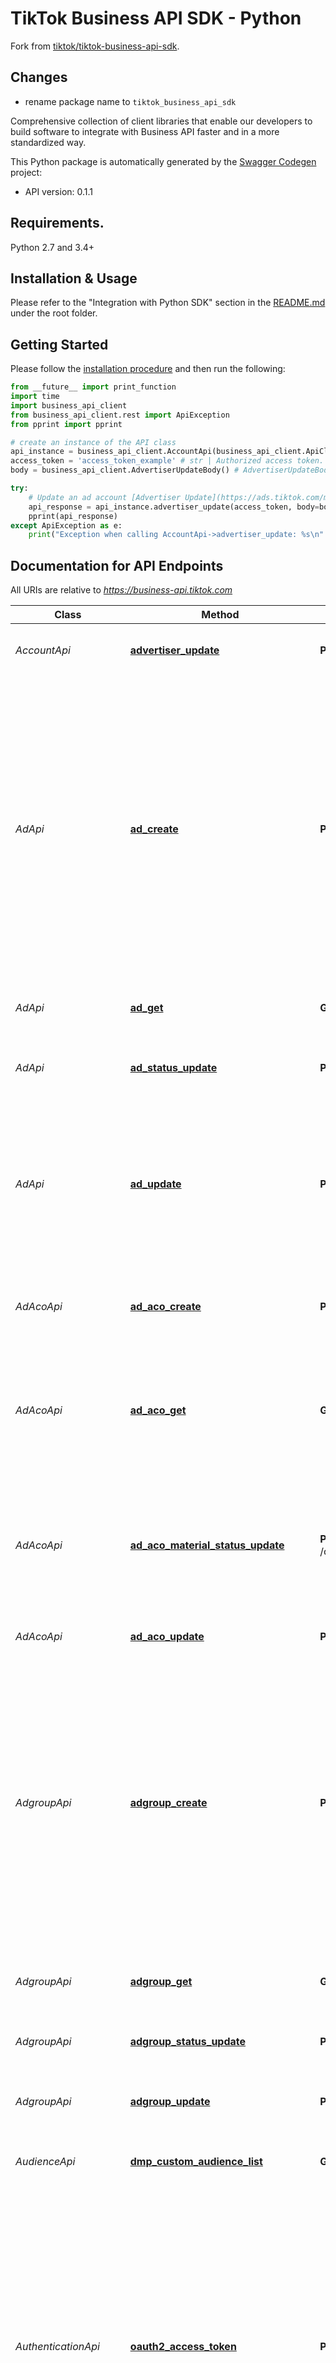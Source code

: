 # TikTok Business API SDK - Python

Fork from [tiktok/tiktok-business-api-sdk](https://github.com/tiktok/tiktok-business-api-sdk/tree/main/python_sdk).

## Changes

* rename package name to `tiktok_business_api_sdk`

Comprehensive collection of client libraries that enable our developers to build software to integrate with Business API faster and in a more standardized way.

This Python package is automatically generated by the [Swagger Codegen](https://github.com/swagger-api/swagger-codegen) project:

- API version: 0.1.1

## Requirements.

Python 2.7 and 3.4+

## Installation & Usage

Please refer to the "Integration with Python SDK" section in the [README.md](https://github.com/tiktok/tiktok-business-api-sdk/blob/main/README.md) under the root folder.

## Getting Started

Please follow the [installation procedure](#installation--usage) and then run the following:

```python
from __future__ import print_function
import time
import business_api_client
from business_api_client.rest import ApiException
from pprint import pprint

# create an instance of the API class
api_instance = business_api_client.AccountApi(business_api_client.ApiClient(configuration))
access_token = 'access_token_example' # str | Authorized access token. For details, see [Authentication](https://ads.tiktok.com/marketing_api/docs?id=1738373164380162).
body = business_api_client.AdvertiserUpdateBody() # AdvertiserUpdateBody | Advertiser update body parameters (optional)

try:
    # Update an ad account [Advertiser Update](https://ads.tiktok.com/marketing_api/docs?id=1739939050770434)
    api_response = api_instance.advertiser_update(access_token, body=body)
    pprint(api_response)
except ApiException as e:
    print("Exception when calling AccountApi->advertiser_update: %s\n" % e)
```

## Documentation for API Endpoints

All URIs are relative to *https://business-api.tiktok.com*

Class | Method | HTTP request | Description
------------ | ------------- | ------------- | -------------
*AccountApi* | [**advertiser_update**](docs/AccountApi.md#advertiser_update) | **POST** /open_api/v1.3/advertiser/update/ | Update an ad account [Advertiser Update](https://ads.tiktok.com/marketing_api/docs?id&#x3D;1739939050770434)
*AdApi* | [**ad_create**](docs/AdApi.md#ad_create) | **POST** /open_api/v1.3/ad/create/ | Upload your ad creatives (pictures, videos, texts, call-to-action) and create an ad. For different placements, the creative formats and requirements are different. Upload your ad creatives according to the placement requirements. Each ad group can have up to 20 ads. See here to learn about how to create ads. [Ad create](https://ads.tiktok.com/marketing_api/docs?id&#x3D;1739953377508354)
*AdApi* | [**ad_get**](docs/AdApi.md#ad_get) | **GET** /open_api/v1.3/ad/get/ | Get the data of regular ads and ACO ads. [Ad get](https://ads.tiktok.com/marketing_api/docs?id&#x3D;1735735588640770)
*AdApi* | [**ad_status_update**](docs/AdApi.md#ad_status_update) | **POST** /open_api/v1.3/ad/status/update/ | To enable, disable or delete an ad or ads [Ad status update](https://ads.tiktok.com/marketing_api/docs?id&#x3D;1739953422970882)
*AdApi* | [**ad_update**](docs/AdApi.md#ad_update) | **POST** /open_api/v1.3/ad/update/ | Modify your custom ad creatives such as call-to-action, ad name, text image and video material. To update ACO ads, use the /ad/aco/update/ endpoint. [Ad update](https://ads.tiktok.com/marketing_api/docs?id&#x3D;1739953422970882)
*AdAcoApi* | [**ad_aco_create**](docs/AdAcoApi.md#ad_aco_create) | **POST** /open_api/v1.3/ad/aco/create/ | Create an ACO ad by uploading necessary ad creatives to the library. [Ad Aco Create](https://ads.tiktok.com/marketing_api/docs?id&#x3D;1739473063234626)
*AdAcoApi* | [**ad_aco_get**](docs/AdAcoApi.md#ad_aco_get) | **GET** /open_api/v1.3/ad/aco/get/ | Get creative materials for an ACO ad, including call-to-actions, texts, ad names, images, or video materials. [Ad Aco Get](https://ads.tiktok.com/marketing_api/docs?id&#x3D;1739473020978177)
*AdAcoApi* | [**ad_aco_material_status_update**](docs/AdAcoApi.md#ad_aco_material_status_update) | **POST** /open_api/v1.3/ad/aco/material_status/update/ | Update the status of creative materials for an ACO ad, including ad texts, images, and video materials [Update materials](https://ads.tiktok.com/marketing_api/docs?id&#x3D;1739506701165570)
*AdAcoApi* | [**ad_aco_update**](docs/AdAcoApi.md#ad_aco_update) | **POST** /open_api/v1.3/ad/aco/update/ | Modify ACO ad creatives. [Update ACO](https://ads.tiktok.com/marketing_api/docs?id&#x3D;1739473077112833)
*AdgroupApi* | [**adgroup_create**](docs/AdgroupApi.md#adgroup_create) | **POST** /open_api/v1.3/adgroup/create/ | Create an ad group. At the ad group level, you can configure placement, audience settings (see Ad Targeting), budget, schedules, as well as bidding and optimization options for ads. To learn about the procedure and the essential data fields to create an ad group, see Create an Ad Group. [Ad Update](https://ads.tiktok.com/marketing_api/docs?id&#x3D;1739499616346114)
*AdgroupApi* | [**adgroup_get**](docs/AdgroupApi.md#adgroup_get) | **GET** /open_api/v1.3/adgroup/get/ | Obtain detailed information of an ad group or ad groups. [Adgroup get](https://ads.tiktok.com/marketing_api/docs?id&#x3D;1739314558673922)
*AdgroupApi* | [**adgroup_status_update**](docs/AdgroupApi.md#adgroup_status_update) | **POST** /open_api/v1.3/adgroup/status/update/ | Enable, disable or delete an ad group. [Adgroup status update](https://ads.tiktok.com/marketing_api/docs?id&#x3D;1739591716326402)
*AdgroupApi* | [**adgroup_update**](docs/AdgroupApi.md#adgroup_update) | **POST** /open_api/v1.3/adgroup/update/ | Obtain detailed information of an ad group or ad groups. [Adgroup update](https://ads.tiktok.com/marketing_api/docs?id&#x3D;1739586761631745)
*AudienceApi* | [**dmp_custom_audience_list**](docs/AudienceApi.md#dmp_custom_audience_list) | **GET** /open_api/v1.3/dmp/custom_audience/list/ | Get all audiences [DMP cusom audience list](https://ads.tiktok.com/marketing_api/docs?id&#x3D;1739940506015746)
*AuthenticationApi* | [**oauth2_access_token**](docs/AuthenticationApi.md#oauth2_access_token) | **POST** /open_api/v1.3/oauth2/access_token/ | Get access_token and refresh_token by auth_code. The creator access token is valid for 24 hours and the refresh token is valid for one year. Within one year you will need to refresh the access token with the refresh token on a daily basis. After one year you will need to ask the creator to reauthorize. [Oauth2 Access Token](https://ads.tiktok.com/marketing_api/docs?id&#x3D;1739965703387137)
*AuthenticationApi* | [**oauth2_advertiser_get**](docs/AuthenticationApi.md#oauth2_advertiser_get) | **GET** /open_api/v1.3/oauth2/advertiser/get/ | Obtain a list of advertiser accounts that authorized an app. [Advertiser Get](https://ads.tiktok.com/marketing_api/docs?id&#x3D;1738455508553729)
*BCApi* | [**bc_advertiser_create**](docs/BCApi.md#bc_advertiser_create) | **POST** /open_api/v1.3/bc/advertiser/create/ | Create an ad account [BC advertiser create](https://ads.tiktok.com/marketing_api/docs?id&#x3D;1739939020318721)
*BCApi* | [**bc_asset_get**](docs/BCApi.md#bc_asset_get) | **GET** /open_api/v1.3/bc/asset/get/ | Get assets [BC asset get](https://ads.tiktok.com/marketing_api/docs?id&#x3D;1739432717798401)
*BCApi* | [**bc_get**](docs/BCApi.md#bc_get) | **GET** /open_api/v1.3/bc/get/ | Get Business Centers [BC get](https://ads.tiktok.com/marketing_api/docs?id&#x3D;1737115687501826)
*BCApi* | [**bc_image_upload**](docs/BCApi.md#bc_image_upload) | **POST** /open_api/v1.3/bc/image/upload/ | Upload a business certificate [BC image upload](https://ads.tiktok.com/marketing_api/docs?id&#x3D;1739938996913218)
*BcPaymentApi* | [**advertiser_balance_get**](docs/BcPaymentApi.md#advertiser_balance_get) | **GET** /open_api/v1.3/advertiser/balance/get/ | Obtain the balance of ad accounts in the Business Center. This function only returns the ad accounts that the Business Center has administrator permissions over. [Advertiser balance get](https://ads.tiktok.com/marketing_api/docs?id&#x3D;1739939106470913)
*BcPaymentApi* | [**advertiser_transaction_get**](docs/BcPaymentApi.md#advertiser_transaction_get) | **GET** /open_api/v1.3/advertiser/transaction/get/ | Get the transaction records of ad accounts in the Business Center. This function only returns the transaction records of ad accounts that the Business Center has administrator rights over. [Advertiser transaction Get](https://ads.tiktok.com/marketing_api/docs?id&#x3D;1739939116353538)
*BcPaymentApi* | [**bc_balance_get**](docs/BcPaymentApi.md#bc_balance_get) | **GET** /open_api/v1.3/bc/balance/get/ | Obtain the balance of a Business Center. [Balance get](https://ads.tiktok.com/marketing_api/docs?id&#x3D;1739939128198145)
*BcPaymentApi* | [**bc_transaction_get**](docs/BcPaymentApi.md#bc_transaction_get) | **GET** /open_api/v1.3/bc/transaction/get/ | Get the transaction records of your Business Centers. [Transaction get](https://ads.tiktok.com/marketing_api/docs?id&#x3D;1739939140408322)
*BcPaymentApi* | [**bc_transfer**](docs/BcPaymentApi.md#bc_transfer) | **POST** /open_api/v1.3/bc/transfer/ | Recharge money to or deduct money from an ad account in a Business Center. [BC transfer](https://ads.tiktok.com/marketing_api/docs?id&#x3D;1739939095321601)
*CampaignCreationApi* | [**campaign_create**](docs/CampaignCreationApi.md#campaign_create) | **POST** /open_api/v1.3/campaign/create/ | To create a campaign. To advertise on TikTok Ads, you need to create a campaign and set the Advertising objectives and budget. A regular campaign can contain one or more ad groups. [Campaign Create](https://ads.tiktok.com/marketing_api/docs?id&#x3D;1739318962329602)
*CampaignCreationApi* | [**campaign_get**](docs/CampaignCreationApi.md#campaign_get) | **GET** /open_api/v1.3/campaign/get/ | Get all campaigns for an ad account. Optionally, you can use filters in your request to return only certain campaigns. [Campaign get](https://ads.tiktok.com/marketing_api/docs?id&#x3D;1739315828649986)
*CampaignCreationApi* | [**campaign_status_update**](docs/CampaignCreationApi.md#campaign_status_update) | **POST** /open_api/v1.3/campaign/status/update/ | Enable, disable or delete a campaign. [Campaign status update](https://ads.tiktok.com/marketing_api/docs?id&#x3D;1739320994354178)
*CampaignCreationApi* | [**campaign_update**](docs/CampaignCreationApi.md#campaign_update) | **POST** /open_api/v1.3/campaign/update/ | To modify a campaign after it has been created. Information like campaign name, budget, and budget type can be updated. [Campaign Update](https://ads.tiktok.com/marketing_api/docs?id&#x3D;1739320422086657)
*CreativeAssetApi* | [**creative_portfolio_create**](docs/CreativeAssetApi.md#creative_portfolio_create) | **POST** /open_api/v1.3/creative/portfolio/create/ | Create a portfolio [Portfolio create](https://ads.tiktok.com/marketing_api/docs?id&#x3D;1739091950439426)
*EventCallbackApi* | [**pixel_batch**](docs/EventCallbackApi.md#pixel_batch) | **POST** /open_api/v1.3/pixel/batch/ | Pixel Track server-to-server batch api
*EventCallbackApi* | [**pixel_track**](docs/EventCallbackApi.md#pixel_track) | **POST** /open_api/v1.3/pixel/track/ | Pixel Track server-to-server api
*FileApi* | [**ad_image_info**](docs/FileApi.md#ad_image_info) | **GET** /open_api/v1.3/file/image/ad/info/ | The function is used to obtain the information of images from the Asset Library. [File image info](https://ads.tiktok.com/marketing_api/docs?id&#x3D;1740051721711618)
*FileApi* | [**ad_image_upload**](docs/FileApi.md#ad_image_upload) | **POST** /open_api/v1.3/file/image/ad/upload/ | The function is used to  to upload pictures to the Asset Library and use the obtained image ID for creating ads. [File image Upload](https://ads.tiktok.com/marketing_api/docs?id&#x3D;1739067433456642)
*FileApi* | [**ad_video_info**](docs/FileApi.md#ad_video_info) | **GET** /open_api/v1.3/file/video/ad/info/ | The function is used to get the information about a list of videos [File Video Ad Info](https://ads.tiktok.com/marketing_api/docs?id&#x3D;1740050161973250) from the Asset Library.
*FileApi* | [**ad_video_search**](docs/FileApi.md#ad_video_search) | **GET** /open_api/v1.3/file/video/ad/search/ | The function is used to to search for video creatives in the Asset Library of an ad account. [File Video Search](to search for video creatives in the Asset Library of an ad account.) Library.
*FileApi* | [**ad_video_upload**](docs/FileApi.md#ad_video_upload) | **POST** /open_api/v1.3/file/video/ad/upload/ | The function is used to upload a video to the Asset Library and use the obtained video ID for creating ads. [File Video Upload](https://ads.tiktok.com/marketing_api/docs?id&#x3D;1737587322856449)
*IdentityApi* | [**identity_create**](docs/IdentityApi.md#identity_create) | **POST** /open_api/v1.3/identity/create/ | Create a customized user identity. [Identity Create](https://ads.tiktok.com/marketing_api/docs?rid&#x3D;uraumvplog&amp;id&#x3D;1740654203526146)
*IdentityApi* | [**identity_get**](docs/IdentityApi.md#identity_get) | **GET** /open_api/v1.3/identity/get/ | Get a list of identities under an ad account. You can filter results by identity type. [Identity Get](https://ads.tiktok.com/marketing_api/docs?rid&#x3D;uraumvplog&amp;id&#x3D;1740218420781057)
*IdentityApi* | [**identity_video_info**](docs/IdentityApi.md#identity_video_info) | **GET** /open_api/v1.3/identity/video/info/ | Get the information about a TikTok post that you own, if your identity is AUTH_CODE, TT_USER or BC_AUTH_TT. [Identity Video Info](https://ads.tiktok.com/marketing_api/docs?id&#x3D;1738958351620097)
*MeasurementApi* | [**app_list**](docs/MeasurementApi.md#app_list) | **GET** /open_api/v1.3/app/list/ | Get the app list [App list](https://ads.tiktok.com/marketing_api/docs?id&#x3D;1740859313270786)
*MeasurementApi* | [**app_optimization_event**](docs/MeasurementApi.md#app_optimization_event) | **GET** /open_api/v1.3/app/optimization_event/ | Get App Events [App events](https://ads.tiktok.com/marketing_api/docs?id&#x3D;1740859338750977)
*RecommendToolApi* | [**tool_targeting_category_recommend**](docs/RecommendToolApi.md#tool_targeting_category_recommend) | **POST** /open_api/v1.3/tool/targeting_category/recommend/ | Get recommended interest and action categories [Tool targeting category](https://ads.tiktok.com/marketing_api/docs?id&#x3D;1736275204260866)
*ReportingApi* | [**report_integrated_get**](docs/ReportingApi.md#report_integrated_get) | **GET** /open_api/v1.3/report/integrated/get/ | Create a synchronous report task.  This endpoint can currently return the reporting data of up to 10,000 advertisements. If your number of advertisements exceeds 10,000, please use campaign_ids / adgroup_ids / ad_ids as a filter to obtain the reporting data of all advertisements in batches. Additionally, with CHUNK mode on, up to 20,000 advertisements can be returned. If you use campaign_ids / adgroup_ids / ad_ids as a filter, you can pass in up to 100 IDs at a time. [Reporting Get](https://ads.tiktok.com/marketing_api/docs?id&#x3D;1740302848100353)
*ToolApi* | [**tool_action_category**](docs/ToolApi.md#tool_action_category) | **GET** /open_api/v1.3/tool/action_category/ | Get action categories [Tool action](https://ads.tiktok.com/marketing_api/docs?id&#x3D;1737166752522241)
*ToolApi* | [**tool_carrier**](docs/ToolApi.md#tool_carrier) | **GET** /open_api/v1.3/tool/carrier/ | Get carriers [Tool carrier](https://ads.tiktok.com/marketing_api/docs?id&#x3D;1737168013095938)
*ToolApi* | [**tool_device_model**](docs/ToolApi.md#tool_device_model) | **GET** /open_api/v1.3/tool/device_model/ | Get device models [Tool device model](https://ads.tiktok.com/marketing_api/docs?id&#x3D;1737172880570369)
*ToolApi* | [**tool_interest_category**](docs/ToolApi.md#tool_interest_category) | **GET** /open_api/v1.3/tool/interest_category/ | Get interest categories [Tool Interest category](https://ads.tiktok.com/marketing_api/docs?id&#x3D;1737174348712961)
*ToolApi* | [**tool_interest_keyword_recommend**](docs/ToolApi.md#tool_interest_keyword_recommend) | **GET** /open_api/v1.3/tool/interest_keyword/recommend/ | Get interest keywords [Tool kyword recommend](https://ads.tiktok.com/marketing_api/docs?id&#x3D;1737180852720642)
*ToolApi* | [**tool_language**](docs/ToolApi.md#tool_language) | **GET** /open_api/v1.3/tool/language/ | Get languages [Tool Language](https://ads.tiktok.com/marketing_api/docs?id&#x3D;1737188554152962)
*ToolApi* | [**tool_region**](docs/ToolApi.md#tool_region) | **GET** /open_api/v1.3/tool/region/ | Get available locations [Tool Region](https://ads.tiktok.com/marketing_api/docs?id&#x3D;1737189539571713)

## Documentation For Models

 - [AdAcoBody](docs/AdAcoBody.md)
 - [AdAcoBodyAvatarIcon](docs/AdAcoBodyAvatarIcon.md)
 - [AdAcoBodyAvatarIconList](docs/AdAcoBodyAvatarIconList.md)
 - [AdAcoBodyCallToActionList](docs/AdAcoBodyCallToActionList.md)
 - [AdAcoBodyCardList](docs/AdAcoBodyCardList.md)
 - [AdAcoBodyCommonMaterial](docs/AdAcoBodyCommonMaterial.md)
 - [AdAcoBodyCommonMaterialTrackingInfo](docs/AdAcoBodyCommonMaterialTrackingInfo.md)
 - [AdAcoBodyDeeplinkList](docs/AdAcoBodyDeeplinkList.md)
 - [AdAcoBodyDisplayNameList](docs/AdAcoBodyDisplayNameList.md)
 - [AdAcoBodyLandingPageUrls](docs/AdAcoBodyLandingPageUrls.md)
 - [AdAcoBodyMediaInfo](docs/AdAcoBodyMediaInfo.md)
 - [AdAcoBodyMediaInfoImageInfo](docs/AdAcoBodyMediaInfoImageInfo.md)
 - [AdAcoBodyMediaInfoList](docs/AdAcoBodyMediaInfoList.md)
 - [AdAcoBodyMediaInfoVideoInfo](docs/AdAcoBodyMediaInfoVideoInfo.md)
 - [AdAcoBodyPageList](docs/AdAcoBodyPageList.md)
 - [AdAcoBodyTitleList](docs/AdAcoBodyTitleList.md)
 - [AdAcoUpdateBody](docs/AdAcoUpdateBody.md)
 - [AdCreateBody](docs/AdCreateBody.md)
 - [AdStatusUpdateBody](docs/AdStatusUpdateBody.md)
 - [AdUpdateBody](docs/AdUpdateBody.md)
 - [AdUploadBody](docs/AdUploadBody.md)
 - [AdgroupCreateBody](docs/AdgroupCreateBody.md)
 - [AdgroupStatusUpdateBody](docs/AdgroupStatusUpdateBody.md)
 - [AdgroupUpdateBody](docs/AdgroupUpdateBody.md)
 - [AdvertiserCreateBody](docs/AdvertiserCreateBody.md)
 - [AdvertiserUpdateBody](docs/AdvertiserUpdateBody.md)
 - [BcTransferBody](docs/BcTransferBody.md)
 - [CampaignCreateBody](docs/CampaignCreateBody.md)
 - [CampaignStatusUpdateBody](docs/CampaignStatusUpdateBody.md)
 - [CampaignUpdateBody](docs/CampaignUpdateBody.md)
 - [FileImageAdUpload](docs/FileImageAdUpload.md)
 - [Filtering](docs/Filtering.md)
 - [FilteringAdGet](docs/FilteringAdGet.md)
 - [FilteringAdgroupGet](docs/FilteringAdgroupGet.md)
 - [FilteringAdvertiserBalanceGet](docs/FilteringAdvertiserBalanceGet.md)
 - [FilteringAdvertiserTransactionGet](docs/FilteringAdvertiserTransactionGet.md)
 - [FilteringBCTransactionGet](docs/FilteringBCTransactionGet.md)
 - [FilteringCampaignGet](docs/FilteringCampaignGet.md)
 - [FilteringReportIntegratedGet](docs/FilteringReportIntegratedGet.md)
 - [FilteringVideoAdSearch](docs/FilteringVideoAdSearch.md)
 - [IdentityCreateBody](docs/IdentityCreateBody.md)
 - [ImageUploadBody](docs/ImageUploadBody.md)
 - [InlineResponse200](docs/InlineResponse200.md)
 - [MaterialStatusUpdateBody](docs/MaterialStatusUpdateBody.md)
 - [Oauth2AccessTokenBody](docs/Oauth2AccessTokenBody.md)
 - [OpenApiv13adcreateCreatives](docs/OpenApiv13adcreateCreatives.md)
 - [OpenApiv13adcreateDisclaimerClickableTexts](docs/OpenApiv13adcreateDisclaimerClickableTexts.md)
 - [OpenApiv13adcreateDisclaimerText](docs/OpenApiv13adcreateDisclaimerText.md)
 - [OpenApiv13adgroupcreateActions](docs/OpenApiv13adgroupcreateActions.md)
 - [OpenApiv13adgroupcreateAudienceRule](docs/OpenApiv13adgroupcreateAudienceRule.md)
 - [OpenApiv13adgroupcreateAudienceRuleExclusions](docs/OpenApiv13adgroupcreateAudienceRuleExclusions.md)
 - [OpenApiv13adgroupcreateAudienceRuleExclusionsEventSources](docs/OpenApiv13adgroupcreateAudienceRuleExclusionsEventSources.md)
 - [OpenApiv13adgroupcreateAudienceRuleExclusionsFilter](docs/OpenApiv13adgroupcreateAudienceRuleExclusionsFilter.md)
 - [OpenApiv13adgroupcreateAudienceRuleExclusionsFilterFilters](docs/OpenApiv13adgroupcreateAudienceRuleExclusionsFilterFilters.md)
 - [OpenApiv13adgroupcreateAudienceRuleExclusionsRules](docs/OpenApiv13adgroupcreateAudienceRuleExclusionsRules.md)
 - [OpenApiv13adgroupcreateAudienceRuleInclusions](docs/OpenApiv13adgroupcreateAudienceRuleInclusions.md)
 - [OpenApiv13adgroupcreateAudienceRuleInclusionsRules](docs/OpenApiv13adgroupcreateAudienceRuleInclusionsRules.md)
 - [OpenApiv13adgroupcreateExcludedCustomActions](docs/OpenApiv13adgroupcreateExcludedCustomActions.md)
 - [OpenApiv13adgroupcreateIncludedCustomActions](docs/OpenApiv13adgroupcreateIncludedCustomActions.md)
 - [OpenApiv13adgroupcreateTargetingExpansion](docs/OpenApiv13adgroupcreateTargetingExpansion.md)
 - [OpenApiv13adgroupupdateAudienceRule](docs/OpenApiv13adgroupupdateAudienceRule.md)
 - [OpenApiv13adgroupupdateAudienceRuleExclusions](docs/OpenApiv13adgroupupdateAudienceRuleExclusions.md)
 - [OpenApiv13adupdateCreatives](docs/OpenApiv13adupdateCreatives.md)
 - [OpenApiv13advertiserupdateQualificationImages](docs/OpenApiv13advertiserupdateQualificationImages.md)
 - [OpenApiv13bcadvertisercreateAdvertiserInfo](docs/OpenApiv13bcadvertisercreateAdvertiserInfo.md)
 - [OpenApiv13bcadvertisercreateBillingGroupInfo](docs/OpenApiv13bcadvertisercreateBillingGroupInfo.md)
 - [OpenApiv13bcadvertisercreateBillingInfo](docs/OpenApiv13bcadvertisercreateBillingInfo.md)
 - [OpenApiv13bcadvertisercreateContactInfo](docs/OpenApiv13bcadvertisercreateContactInfo.md)
 - [OpenApiv13bcadvertisercreateCustomerInfo](docs/OpenApiv13bcadvertisercreateCustomerInfo.md)
 - [OpenApiv13bcadvertisercreateQualificationInfo](docs/OpenApiv13bcadvertisercreateQualificationInfo.md)
 - [OpenApiv13creativeportfoliocreateAdvancedAudioInfo](docs/OpenApiv13creativeportfoliocreateAdvancedAudioInfo.md)
 - [OpenApiv13creativeportfoliocreateAdvancedGestureIcon](docs/OpenApiv13creativeportfoliocreateAdvancedGestureIcon.md)
 - [OpenApiv13creativeportfoliocreateBadgeImageInfo](docs/OpenApiv13creativeportfoliocreateBadgeImageInfo.md)
 - [OpenApiv13creativeportfoliocreateBadgePosition](docs/OpenApiv13creativeportfoliocreateBadgePosition.md)
 - [OpenApiv13creativeportfoliocreatePortfolioContent](docs/OpenApiv13creativeportfoliocreatePortfolioContent.md)
 - [OpenApiv13creativeportfoliocreateStickerParam](docs/OpenApiv13creativeportfoliocreateStickerParam.md)
 - [OpenApiv13pixelbatchBatch](docs/OpenApiv13pixelbatchBatch.md)
 - [PixelBatchBody](docs/PixelBatchBody.md)
 - [PixelContent](docs/PixelContent.md)
 - [PixelContext](docs/PixelContext.md)
 - [PixelContextAd](docs/PixelContextAd.md)
 - [PixelContextPage](docs/PixelContextPage.md)
 - [PixelContextUser](docs/PixelContextUser.md)
 - [PixelProperties](docs/PixelProperties.md)
 - [PixelTrackBody](docs/PixelTrackBody.md)
 - [PortfolioCreateBody](docs/PortfolioCreateBody.md)
 - [TargetingCategoryRecommendBody](docs/TargetingCategoryRecommendBody.md)

## Documentation For Authorization

 All endpoints do not require authorization.

